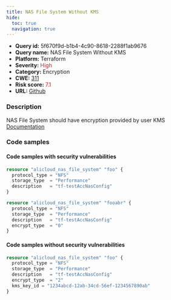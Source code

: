 ```yaml
---
title: NAS File System Without KMS
hide:
  toc: true
  navigation: true
---
```


<style>
  .highlight .hll {
    background-color: #ff171742;
  }
  .md-content {
    max-width: 1100px;
    margin: 0 auto;
  }
</style>

-   **Query id:** 5f670f9d-b1b4-4c90-8618-2288f1ab9676
-   **Query name:** NAS File System Without KMS
-   **Platform:** Terraform
-   **Severity:** <span style="color:#bb2124">High</span>
-   **Category:** Encryption
-   **CWE:** <a href="https://cwe.mitre.org/data/definitions/311.html" onclick="newWindowOpenerSafe(event, 'https://cwe.mitre.org/data/definitions/311.html')">311</a>
-   **Risk score:** <span style="color:#bb2124">7.1</span>
-   **URL:** [Github](https://github.com/Checkmarx/kics/tree/master/assets/queries/terraform/alicloud/nas_file_system_without_kms)

### Description
NAS File System should have encryption provided by user KMS <br>
[Documentation](https://registry.terraform.io/providers/aliyun/alicloud/latest/docs/resources/nas_file_system#kms_key_id)

### Code samples
#### Code samples with security vulnerabilities
```tf title="Positive test num. 1 - tf file" hl_lines="1"
resource "alicloud_nas_file_system" "foo" {
  protocol_type = "NFS"
  storage_type  = "Performance"
  description   = "tf-testAccNasConfig"
}

```
```tf title="Positive test num. 2 - tf file" hl_lines="5"
resource "alicloud_nas_file_system" "fooabr" {
  protocol_type = "NFS"
  storage_type  = "Performance"
  description   = "tf-testAccNasConfig"
  encrypt_type  = "0"
}

```


#### Code samples without security vulnerabilities
```tf title="Negative test num. 1 - tf file"
resource "alicloud_nas_file_system" "foo" {
  protocol_type = "NFS"
  storage_type  = "Performance"
  description   = "tf-testAccNasConfig"
  encrypt_type  = "2"
  kms_key_id = "1234abcd-12ab-34cd-56ef-1234567890ab"
}

```

